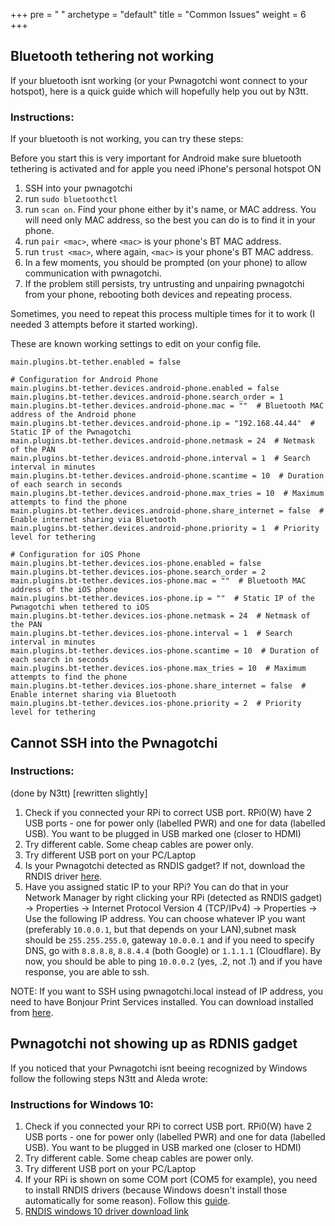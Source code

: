 +++
pre = "<i class='fas fa-book-medical'></i> "
archetype = "default"
title = "Common Issues"
weight = 6
+++


## Bluetooth tethering not working

If your bluetooth isnt working (or your Pwnagotchi wont connect to your hotspot), here is a quick guide which will hopefully help you out by N3tt.

### Instructions:


If your bluetooth is not working, you can try these steps:

Before you start this is very important for Android make sure bluetooth tethering is activated and for apple you need iPhone's personal hotspot ON

1. SSH into your pwnagotchi
2. run `sudo bluetoothctl`
3. run `scan on`. Find your phone either by it's name, or MAC address. You will need only MAC address, so the best you can do is to find it in your phone.
4. run `pair <mac>`, where `<mac>` is your phone's BT MAC address.
5. run `trust <mac>`, where again, `<mac>` is your phone's BT MAC address.
6. In a few moments, you should be prompted (on your phone) to allow communication with pwnagotchi.
7. If the problem still persists, try untrusting and unpairing pwnagotchi from your phone, rebooting both devices and repeating process. 

Sometimes, you need to repeat this process multiple times for it to work (I needed 3 attempts before it started working).

These are known working settings to edit on your config file. 

```
main.plugins.bt-tether.enabled = false

# Configuration for Android Phone
main.plugins.bt-tether.devices.android-phone.enabled = false
main.plugins.bt-tether.devices.android-phone.search_order = 1
main.plugins.bt-tether.devices.android-phone.mac = ""  # Bluetooth MAC address of the Android phone
main.plugins.bt-tether.devices.android-phone.ip = "192.168.44.44"  # Static IP of the Pwnagotchi
main.plugins.bt-tether.devices.android-phone.netmask = 24  # Netmask of the PAN
main.plugins.bt-tether.devices.android-phone.interval = 1  # Search interval in minutes
main.plugins.bt-tether.devices.android-phone.scantime = 10  # Duration of each search in seconds
main.plugins.bt-tether.devices.android-phone.max_tries = 10  # Maximum attempts to find the phone
main.plugins.bt-tether.devices.android-phone.share_internet = false  # Enable internet sharing via Bluetooth
main.plugins.bt-tether.devices.android-phone.priority = 1  # Priority level for tethering
```

```
# Configuration for iOS Phone
main.plugins.bt-tether.devices.ios-phone.enabled = false
main.plugins.bt-tether.devices.ios-phone.search_order = 2
main.plugins.bt-tether.devices.ios-phone.mac = ""  # Bluetooth MAC address of the iOS phone
main.plugins.bt-tether.devices.ios-phone.ip = ""  # Static IP of the Pwnagotchi when tethered to iOS
main.plugins.bt-tether.devices.ios-phone.netmask = 24  # Netmask of the PAN
main.plugins.bt-tether.devices.ios-phone.interval = 1  # Search interval in minutes
main.plugins.bt-tether.devices.ios-phone.scantime = 10  # Duration of each search in seconds
main.plugins.bt-tether.devices.ios-phone.max_tries = 10  # Maximum attempts to find the phone
main.plugins.bt-tether.devices.ios-phone.share_internet = false  # Enable internet sharing via Bluetooth
main.plugins.bt-tether.devices.ios-phone.priority = 2  # Priority level for tethering
```


## Cannot SSH into the Pwnagotchi

### Instructions:

(done by N3tt) [rewritten slightly]

1. Check if you connected your RPi to correct USB port. RPi0(W) have 2 USB ports - one for power only (labelled PWR) and one for data (labelled USB). You want to be plugged in USB marked one (closer to HDMI)
2. Try different cable. Some cheap cables are power only.
3. Try different USB port on your PC/Laptop
4. Is your Pwnagotchi detected as RNDIS gadget? If not, download the RNDIS driver [here](https://discord.com/channels/717817147853766687/717818155061346427/1196805896290971658).
5. Have you assigned static IP to your RPi? You can do that in your Network Manager by right clicking your RPi (detected as RNDIS gadget) -> Properties -> Internet Protocol Version 4 (TCP/IPv4) -> Properties -> Use the following IP address. You can choose whatever IP you want (preferably `10.0.0.1`, but that depends on your LAN),subnet mask should be `255.255.255.0`, gateway `10.0.0.1` and if you need to specify DNS, go with `8.8.8.8`, `8.8.4.4` (both Google) or `1.1.1.1` (Cloudflare). By now, you should be able to ping `10.0.0.2` (yes, .2, not .1) and if you have response, you are able to ssh.

NOTE:
If you want to SSH using pwnagotchi.local instead of IP address, you need to have Bonjour Print Services installed. You can download installed from [here](https://support.apple.com/kb/DL999?viewlocale=en_US&locale=en_US).

## Pwnagotchi not showing up as RDNIS gadget

If you noticed that your Pwnagotchi isnt beeing recognized by Windows follow the following steps N3tt and Aleda wrote:

### Instructions for Windows 10:


1. Check if you connected your RPi to correct USB port. RPi0(W) have 2 USB ports - one for power only (labelled PWR) and one for data (labelled USB). You want to be plugged in USB marked one (closer to HDMI)
2. Try different cable. Some cheap cables are power only.
3. Try different USB port on your PC/Laptop
4. If your RPi is shown on some COM port (COM5 for example), you need to install RNDIS drivers (because Windows doesn't install those automatically for some reason). Follow this [guide](https://www.factoryforward.com/pi-zero-w-headless-setup-windows10-rndis-driver-issue-resolved/).
5. [RNDIS windows 10 driver download link](https://modclouddownloadprod.blob.core.windows.net/shared/mod-rndis-driver-windows.zip)

